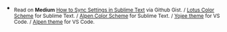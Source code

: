 
+ <sub>Read on **Medium** [How to Sync Settings in Sublime Text](https://luxelego.medium.com/how-to-sync-your-sublime-text-settings-on-github-gist-3431aae118ae) via Github Gist. / [Lotus Color Scheme](https://packagecontrol.io/packages/Lotus%20Color%20Scheme) for Sublime Text. / [Alpen Color Scheme](https://packagecontrol.io/packages/Alpen%20Color%20Scheme) for Sublime Text. / [Yojee theme](https://marketplace.visualstudio.com/items?itemName=Yoko-Luxelego.yojee) for VS Code. / [Alpen theme](https://marketplace.visualstudio.com/items?itemName=Yoko-Luxelego.alpen) for VS Code.</sub>
